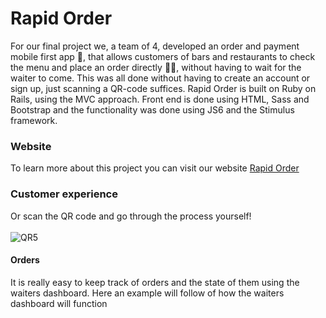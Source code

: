 # Rapid Order

For our final project we, a team of 4, developed an order and payment mobile first app 📱, that allows customers of bars and restaurants to check the menu and place an order directly 🍻🍝, without having to wait for the waiter to come. This was all done without having to create an account or sign up, just scanning a QR-code suffices. Rapid Order is built on Ruby on Rails, using the MVC approach. Front end is done using HTML, Sass and Bootstrap and the functionality was done using JS6 and the Stimulus framework.

### Website
To learn more about this project you can visit our website
[Rapid Order](https://www.rapidorder.org/)

### Customer experience
Or scan the QR code and go through the process yourself!
<br/>
<br/>
![QR5](https://user-images.githubusercontent.com/101260772/207371893-1f26d930-b779-43a4-962f-0f39efe30127.jpg)

#### Orders
It is really easy to keep track of orders and the state of them using the waiters dashboard. 
Here an example will follow of how the waiters dashboard will function
